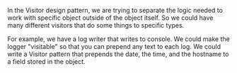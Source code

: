 In the Visitor design pattern, we are trying to separate the logic needed to work with specific object outside of the object itself. So we could have many different visitors that do some things to specific types.

For example, we have a log writer that writes to console. We could make the logger "visitable" so that you can prepend any text to each log. We could write a Visitor pattern that prepends the date, the time, and the hostname to a field stored in the object.